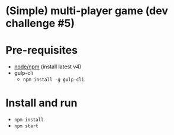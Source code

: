 # (Simple) multi-player game (dev challenge #5)

# Pre-requisites

- [node/npm](https://github.com/creationix/nvm) (install latest v4)
- gulp-cli
  - `npm install -g gulp-cli`

# Install and run

- `npm install`
- `npm start`
